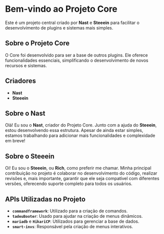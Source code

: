 # Bem-vindo ao Projeto Core

Este é um projeto central criado por **Nast** e **Steeein** para facilitar o desenvolvimento de plugins e sistemas mais simples.

## Sobre o Projeto Core

O Core foi desenvolvido para ser a base de outros plugins. Ele oferece funcionalidades essenciais, simplificando o desenvolvimento de novos recursos e sistemas.

## Criadores

- **Nast**
- **Steeein**

## Sobre o Nast

Olá! Eu sou o **Nast**, criador do Projeto Core. Junto com a ajuda do **Steeein**, estou desenvolvendo essa estrutura. Apesar de ainda estar simples, estamos trabalhando para adicionar mais funcionalidades e complexidade em breve!

## Sobre o Steeein

Oi! Eu sou o **Steeein**, ou **Rich**, como preferir me chamar. Minha principal contribuição no projeto é colaborar no desenvolvimento do código, realizar revisões e, mais importante, garantir que ele seja compatível com diferentes versões, oferecendo suporte completo para todos os usuários.

## APIs Utilizadas no Projeto

- **`commandframework`**: Utilizado para a criação de comandos.
- **`tadeuBooter`**: Usado para ajudar na criação de menus dinâmicos.
- **`mariadb`** e **`HikariCP`**: Utilizados para gerenciar a base de dados.
- **`smart-invs`**: Responsável pela criação de menus interativos.

